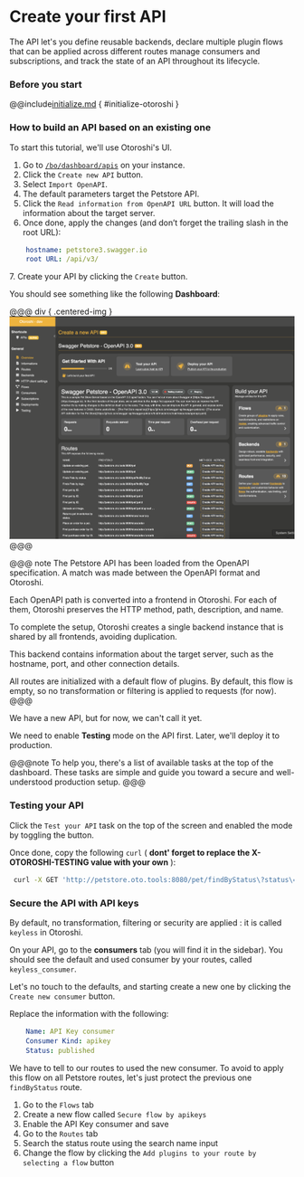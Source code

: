 # Create your first API

The API let's you define reusable backends, declare multiple plugin flows that can be applied across different routes manage consumers and subscriptions, and track the state of an API throughout its lifecycle.

### Before you start

@@include[initialize.md](../includes/initialize.md) { #initialize-otoroshi }

### How to build an API based on an existing one

To start this tutorial, we'll use Otoroshi's UI.

1. Go to [`/bo/dashboard/apis`](http://otoroshi.oto.tools:8080/bo/dashboard/apis) on your instance.  
2. Click the `Create new API` button.  
3. Select `Import OpenAPI`.  
4. The default parameters target the Petstore API. 
5. Click the `Read information from OpenAPI URL` button. It will load the information about the target server.
6. Once done, apply the changes (and don’t forget the trailing slash in the root URL):

```yaml
    hostname: petstore3.swagger.io
    root URL: /api/v3/
```
7\. Create your API by clicking the `Create` button.  

You should see something like the following **Dashboard**:

@@@ div { .centered-img }
<img src="../imgs/petstore-api.png" />
@@@


@@@ note
The Petstore API has been loaded from the OpenAPI specification. A match was made between the OpenAPI format and Otoroshi.

Each OpenAPI path is converted into a frontend in Otoroshi. For each of them, Otoroshi preserves the HTTP method, path, description, and name.

To complete the setup, Otoroshi creates a single backend instance that is shared by all frontends, avoiding duplication.

This backend contains information about the target server, such as the hostname, port, and other connection details.

All routes are initialized with a default flow of plugins. By default, this flow is empty, so no transformation or filtering is applied to requests (for now).
@@@

We have a new API, but for now, we can't call it yet. 

We need to enable **Testing** mode on the API first. Later, we'll deploy it to production.

@@@note
To help you, there's a list of available tasks at the top of the dashboard. These tasks are simple and guide you toward a secure and well-understood production setup.
@@@

### Testing your API

Click the `Test your API` task on the top of the screen and enabled the mode by toggling the button.

Once done, copy the following `curl` ( **dont' forget to replace the X-OTOROSHI-TESTING value with your own** ):

```sh
 curl -X GET 'http://petstore.oto.tools:8080/pet/findByStatus\?status\=available' -H 'X-OTOROSHI-TESTING: 3c7c7a677-3bc0-4005-b404-a1e699582841'
```

### Secure the API with API keys

By default, no transformation, filtering or security are applied : it is called `keyless` in Otoroshi.

On your API, go to the **consumers** tab (you will find it in the sidebar). You should see the default and used consumer by your routes, called `keyless_consumer`.

Let's no touch to the defaults, and starting create a new one by clicking the `Create new consumer` button.

Replace the information with the following:

```yaml
    Name: API Key consumer
    Consumer Kind: apikey
    Status: published
```

We have to tell to our routes to used the new consumer. To avoid to apply this flow on all Petstore routes, let's just protect the previous one `findByStatus` route.

1. Go to the `Flows` tab
1. Create a new flow called `Secure flow by apikeys`
1. Enable the API Key consumer and save
1. Go to the `Routes` tab
1. Search the status route using the search name input
1. Change the flow by clicking the `Add plugins to your route by selecting a flow` button